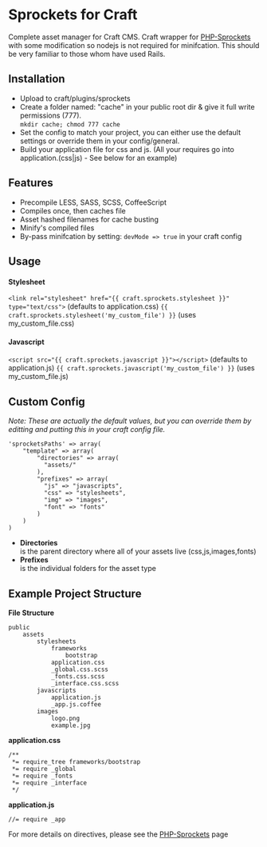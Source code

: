 # Sprockets for Craft

Complete asset manager for Craft CMS. Craft wrapper for [PHP-Sprockets](https://github.com/Nami-Doc/Sprockets-PHP) with some modification so nodejs is not required for minifcation. This should be very familiar to those whom have used Rails.


## Installation

* Upload to craft/plugins/sprockets
* Create a folder named: "cache" in your public root dir & give it full write permissions (777).    
`mkdir cache; chmod 777 cache`
* Set the config to match your project, you can either use the default settings or override them in your config/general.
* Build your application file for css and js. (All your requires go into application.(css|js) - See below for an example)

## Features
* Precompile LESS, SASS, SCSS, CoffeeScript
* Compiles once, then caches file
* Asset hashed filenames for cache busting
* Minify's compiled files
* By-pass minifcation by setting: `devMode => true` in your craft config

## Usage
#### Stylesheet
`<link rel="stylesheet" href="{{ craft.sprockets.stylesheet }}" type="text/css">` (defaults to application.css)
`{{ craft.sprockets.stylesheet('my_custom_file') }}` (uses my_custom_file.css)

#### Javascript
`<script src="{{ craft.sprockets.javascript }}"></script>` (defaults to application.js)
`{{ craft.sprockets.javascript('my_custom_file') }}` (uses my_custom_file.js)

## Custom Config
_Note: These are actually the default values, but you can override them by editting and putting this in your craft config file._

    'sprocketsPaths' => array(
        "template" => array(
			"directories" => array(
			  "assets/"
			),
			"prefixes" => array(
			  "js" => "javascripts",
			  "css" => "stylesheets",
			  "img" => "images",
			  "font" => "fonts"
			)
		)
	)

* **Directories**  
is the parent directory where all of your assets live (css,js,images,fonts)  
* **Prefixes**  
is the individual folders for the asset type

## Example Project Structure

**File Structure**

    public
        assets
            stylesheets
                frameworks
                    bootstrap
                application.css
                _global.css.scss
                _fonts.css.scss
                _interface.css.scss
            javascripts
                application.js
                _app.js.coffee
            images
                logo.png
                example.jpg

**application.css**

    /**
     *= require_tree frameworks/bootstrap
     *= require _global
     *= require _fonts
     *= require _interface
     */

**application.js**

    //= require _app
    
For more details on directives, please see the [PHP-Sprockets](https://github.com/Nami-Doc/Sprockets-PHP) page
